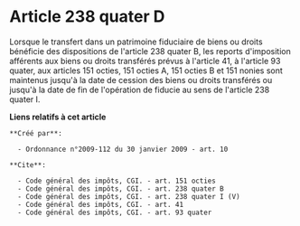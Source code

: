 # Article 238 quater D

Lorsque le transfert dans un patrimoine fiduciaire de biens ou droits bénéficie des dispositions de l'article 238 quater B,
les reports d'imposition afférents aux biens ou droits transférés prévus à l'article 41, à l'article 93 quater, aux articles
151 octies, 151 octies A, 151 octies B et 151 nonies sont maintenus jusqu'à la date de cession des biens ou droits transférés
ou jusqu'à la date de fin de l'opération de fiducie au sens de l'article 238 quater I.

**Liens relatifs à cet article**

	**Créé par**:

	  - Ordonnance n°2009-112 du 30 janvier 2009 - art. 10

	**Cite**:

	  - Code général des impôts, CGI. - art. 151 octies
	  - Code général des impôts, CGI. - art. 238 quater B
	  - Code général des impôts, CGI. - art. 238 quater I (V)
	  - Code général des impôts, CGI. - art. 41
	  - Code général des impôts, CGI. - art. 93 quater
